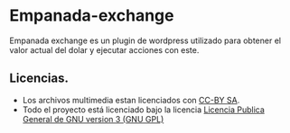 # Empanada-exchange
Empanada exchange es un plugin de wordpress utilizado para obtener el valor actual del dolar y ejecutar acciones con este.

## Licencias.
 - Los archivos multimedia estan licenciados con [CC-BY SA](https://creativecommons.org/licenses/by-sa/3.0/deed.es).
 - Todo el proyecto está licenciado bajo la licencia [Licencia Publica General de GNU version 3 (GNU GPL)](LICENSE)
